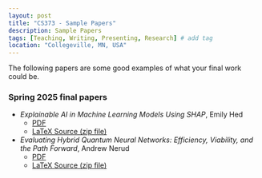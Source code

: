 ```yaml
---
layout: post
title: "CS373 - Sample Papers"
description: Sample Papers
tags: [Teaching, Writing, Presenting, Research] # add tag
location: "Collegeville, MN, USA"
---
```


The following papers are some good examples of what your final work could be.

### Spring 2025 final papers

- _Explainable AI in Machine Learning Models Using SHAP_, Emily Hed
    - [PDF](./2025-Spring-Hed.pdf)
    - [LaTeX Source (zip file)](./2025-Spring-Hed-Source.zip)
- _Evaluating Hybrid Quantum Neural Networks: Efficiency, Viability, and the Path Forward_, Andrew Nerud
    - [PDF](./2025-Spring-Nerud.pdf)
    - [LaTeX Source (zip file)](./2025-Spring-Nerud-Source.zip)
    